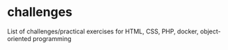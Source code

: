 # challenges
List of challenges/practical exercises for HTML, CSS, PHP, docker, object-oriented programming
